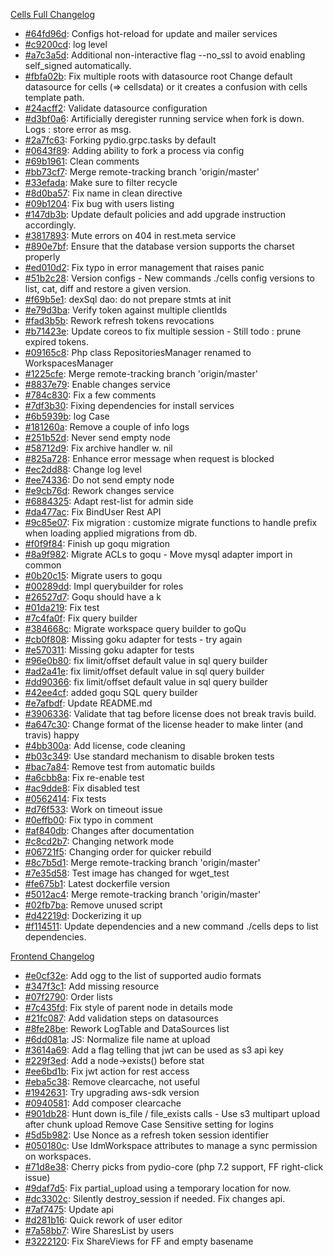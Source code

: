 [Cells Full Changelog](https://github.com/pydio/cells/compare/v1.0.0...v1.0.1)

 - [#64fd96d](https://github.com/pydio/cells/commit/64fd96d505b66736807c6ffe43208f1e74318834): Configs hot-reload for update and mailer services
 - [#c9200cd](https://github.com/pydio/cells/commit/c9200cd7fac1ce31a6f67cbc48531ad104b2d8f3): log level
 - [#a7c3a5d](https://github.com/pydio/cells/commit/a7c3a5deecca9db3622d064219c5a0938798d2b3): Additional non-interactive flag --no_ssl to avoid enabling self_signed automatically.
 - [#fbfa02b](https://github.com/pydio/cells/commit/fbfa02bd91bda38ee60a1e5062bd7a1771a2cb86): Fix multiple roots with datasource root Change default datasource for cells (=> cellsdata) or it creates a confusion with cells template path.
 - [#24acff2](https://github.com/pydio/cells/commit/24acff2df2c459e1c3dc34764cae50b46e5db121): Validate datasource configuration
 - [#d3bf0a6](https://github.com/pydio/cells/commit/d3bf0a67c87c3dfea86095fe9a6b02699be6dd9e): Artificially deregister running service when fork is down. Logs : store error as msg.
 - [#2a7fc63](https://github.com/pydio/cells/commit/2a7fc63405ee679857b6362f7708adf63bae54d0): Forking pydio.grpc.tasks by default
 - [#0643f89](https://github.com/pydio/cells/commit/0643f89ef333051f50c7f89654c42bfef1dfc7ef): Adding ability to fork a process via config
 - [#69b1961](https://github.com/pydio/cells/commit/69b196153504f94370d70d38e5584169776fd989): Clean comments
 - [#bb73cf7](https://github.com/pydio/cells/commit/bb73cf786c40c04b8c990779839801c84d062f79): Merge remote-tracking branch 'origin/master'
 - [#33efada](https://github.com/pydio/cells/commit/33efada9225f068248f4001973f023159dc3fdf0): Make sure to filter recycle
 - [#8d0ba57](https://github.com/pydio/cells/commit/8d0ba57bf1b700520861d349b0de7adf6a947b79): Fix name in clean directive
 - [#09b1204](https://github.com/pydio/cells/commit/09b1204886bb118474420de0ab5314036c4efef6): Fix bug with users listing
 - [#147db3b](https://github.com/pydio/cells/commit/147db3b65e1d4bac025e7138b1f0bc7f8e082dcb): Update default policies and add upgrade instruction accordingly.
 - [#3817893](https://github.com/pydio/cells/commit/38178933d80ab63bd2c537602632be2aaa784f52): Mute errors on 404 in rest.meta service
 - [#890e7bf](https://github.com/pydio/cells/commit/890e7bfed4ed3452d0f1cd2748ca57ab428cea40): Ensure that the database version supports the charset properly
 - [#ed010d2](https://github.com/pydio/cells/commit/ed010d27b6b55fe32774543d2af427764897926b): Fix typo in error management that raises panic
 - [#51b2c28](https://github.com/pydio/cells/commit/51b2c286b626b37abdeb6a8aba80b3c21c228de0): Version configs - New commands ./cells config versions to list, cat, diff and restore a given version.
 - [#f69b5e1](https://github.com/pydio/cells/commit/f69b5e1ca1e02df541754e01a1a75bc4e19c7a01): dexSql dao: do not prepare stmts at init
 - [#e79d3ba](https://github.com/pydio/cells/commit/e79d3bace730b52ca75c1d40aab2cd95d6080591): Verify token against multiple clientIds
 - [#fad3b5b](https://github.com/pydio/cells/commit/fad3b5b4a741a223168fbcf3b7738561c7168398): Rework refresh tokens revocations
 - [#b71423e](https://github.com/pydio/cells/commit/b71423e36c39142cc7e9449d7a44eb3e229cbe59): Update coreos to fix multiple session - Still todo : prune expired tokens.
 - [#09165c8](https://github.com/pydio/cells/commit/09165c82ea576adec5cbc667c44e315681ad6ec3): Php class RepositoriesManager renamed to WorkspacesManager
 - [#1225cfe](https://github.com/pydio/cells/commit/1225cfe05899aaa63f36e138ba6577b7e351a71a): Merge remote-tracking branch 'origin/master'
 - [#8837e79](https://github.com/pydio/cells/commit/8837e7944a351654ee7aa1d896b535ebf52ad338): Enable changes service
 - [#784c830](https://github.com/pydio/cells/commit/784c830bd1170e52a9058807b6171ced0aa3c7e1): Fix a few comments
 - [#7df3b30](https://github.com/pydio/cells/commit/7df3b30a0f38d9e268bfada7a3c70d7295fbe684): Fixing dependencies for install services
 - [#6b5939b](https://github.com/pydio/cells/commit/6b5939b2beb78185ff0e65ba2e0d52554fe3dc63): log Case
 - [#181260a](https://github.com/pydio/cells/commit/181260ab4195d0983def23319d15b86e352fb6a0): Remove a couple of info logs
 - [#251b52d](https://github.com/pydio/cells/commit/251b52d920211ca7edab7d55dd85bc6c101e5a30): Never send empty node
 - [#58712d9](https://github.com/pydio/cells/commit/58712d9b5ca31313077772394ce090aaf3a846f1): Fix archive handler w. nil
 - [#825a728](https://github.com/pydio/cells/commit/825a728a9269b04ad16a72f8c15adf15627fd49d): Enhance error message when request is blocked
 - [#ec2dd88](https://github.com/pydio/cells/commit/ec2dd88f24ed373814ea04dc8c0a33d3795ceabb): Change log level
 - [#ee74336](https://github.com/pydio/cells/commit/ee743363aa296d27239e1be819daae3e572d3fd2): Do not send empty node
 - [#e9cb76d](https://github.com/pydio/cells/commit/e9cb76da95b433f1a7e99b412d61abb2b3adfeb7): Rework changes service
 - [#6884325](https://github.com/pydio/cells/commit/68843253e9885aef630ea04fad8b8901ee389d2b): Adapt rest-list for admin side
 - [#da477ac](https://github.com/pydio/cells/commit/da477ac1bd957f4d945242dcab0647fd567a4faa): Fix BindUser Rest API
 - [#9c85e07](https://github.com/pydio/cells/commit/9c85e078fb6ba583310d7b0ebb82d429d605a1fa): Fix migration : customize migrate functions to handle prefix when loading applied migrations from db.
 - [#f0f9f84](https://github.com/pydio/cells/commit/f0f9f84d58d20919cf7e086c32cd1ebe59f003ed): Finish up goqu migration
 - [#8a9f982](https://github.com/pydio/cells/commit/8a9f98221caeca854b5f102316314bb2f93d707a): Migrate ACLs to goqu - Move mysql adapter import in common
 - [#0b20c15](https://github.com/pydio/cells/commit/0b20c15eda7d42e8433f8b26250cab2880f20f9b): Migrate users to goqu
 - [#00289dd](https://github.com/pydio/cells/commit/00289ddc49681444792587134d7879bcb3ef100c): Impl querybuilder for roles
 - [#26527d7](https://github.com/pydio/cells/commit/26527d7cdda4c694fd3f41f075e70dfee533ed00): Goqu should have a k
 - [#01da219](https://github.com/pydio/cells/commit/01da219464d388a6ef7d0e22c6ebadc6d289c62c): Fix test
 - [#7c4fa0f](https://github.com/pydio/cells/commit/7c4fa0fa7da872b9aed2d200f451976e26627523): Fix query builder
 - [#384668c](https://github.com/pydio/cells/commit/384668cc3f71c445d76fffec5c819cd8208c45c2): Migrate workspace query builder to goQu
 - [#cb0f808](https://github.com/pydio/cells/commit/cb0f8085a6167d4137749df98a2bb6fd7d097013): Missing goku adapter for tests - try again
 - [#e570311](https://github.com/pydio/cells/commit/e5703115c5e702503f2147a7f877d011549d8e96): Missing goku adapter for tests
 - [#96e0b80](https://github.com/pydio/cells/commit/96e0b809c3cb3aa2cf1110ef5c63b74b375ee345): fix limit/offset default value in sql query builder
 - [#ad2a41e](https://github.com/pydio/cells/commit/ad2a41e877fabb631cee4d6faf4ec2f278d5ee8b): fix limit/offset default value in sql query builder
 - [#dd90366](https://github.com/pydio/cells/commit/dd9036675e8acfd1da3aba9ab03fc5f4082785a1): fix limit/offset default value in sql query builder
 - [#42ee4cf](https://github.com/pydio/cells/commit/42ee4cf94eb7c58259a31188272eec7dc9e1c3f1): added goqu SQL query builder
 - [#e7afbdf](https://github.com/pydio/cells/commit/e7afbdf0606946951222c50353700252eb3a9660): Update README.md
 - [#3906336](https://github.com/pydio/cells/commit/3906336eccf6897ff591dbd7c3238580fc61fa10): Validate that tag before license does not break travis build.
 - [#a647c30](https://github.com/pydio/cells/commit/a647c30267861fd0ba41597cc276ad25378f2af5): Change format of the license header to make linter (and travis) happy
 - [#4bb300a](https://github.com/pydio/cells/commit/4bb300ae16c593728b829df50e3ea740cb660743): Add license, code cleaning
 - [#b03c349](https://github.com/pydio/cells/commit/b03c3491a10bb4c917327577a5dbfce335cc216a): Use standard mechanism to disable broken tests
 - [#bac7a84](https://github.com/pydio/cells/commit/bac7a84b052a70726c8377bf784fbeb456474488): Remove test from automatic builds
 - [#a6cbb8a](https://github.com/pydio/cells/commit/a6cbb8a79b8ec0889005550a252fc8b3e91c7c01): Fix re-enable test
 - [#ac9dde8](https://github.com/pydio/cells/commit/ac9dde82fa9947603438e0f621a5e1f9b0b58395): Fix disabled test
 - [#0562414](https://github.com/pydio/cells/commit/05624143af4b7f9fb70014cec2471fb6f20281f1): Fix tests
 - [#d76f533](https://github.com/pydio/cells/commit/d76f53394fa16196be292df942266c4afd68e1e1): Work on timeout issue
 - [#0effb00](https://github.com/pydio/cells/commit/0effb00914529018577964f7e35477d6bb229f84): Fix typo in comment
 - [#af840db](https://github.com/pydio/cells/commit/af840db9bc40aed4e01250086d71252828512426): Changes after documentation
 - [#c8cd2b7](https://github.com/pydio/cells/commit/c8cd2b7c8afd80252ae9e6c7c6bd802760621797): Changing network mode
 - [#06721f5](https://github.com/pydio/cells/commit/06721f5c89f330671f0dc004dea1ec67a7979ed9): Changing order for quicker rebuild
 - [#8c7b5d1](https://github.com/pydio/cells/commit/8c7b5d1bb75241254d7d08a0038b587c4a4f0917): Merge remote-tracking branch 'origin/master'
 - [#7e35d58](https://github.com/pydio/cells/commit/7e35d5886ff1952a1449765f9be66d8adb6c7d24): Test image has changed for wget_test
 - [#fe675b1](https://github.com/pydio/cells/commit/fe675b12eebdc654289535379e03300400930cab): Latest dockerfile version
 - [#5012ac4](https://github.com/pydio/cells/commit/5012ac4e47be83af13fd701106fb5d71cc57ad5b): Merge remote-tracking branch 'origin/master'
 - [#02fb7ba](https://github.com/pydio/cells/commit/02fb7ba189a9c56191c32c00e781357a5be68166): Remove unused script
 - [#d42219d](https://github.com/pydio/cells/commit/d42219d7f8c45cd6489742d18be1f9f721b3f80f): Dockerizing it up
 - [#f114511](https://github.com/pydio/cells/commit/f1145117cf56cc3dd9720e2db8a50c0445751588): Update dependencies and a new command ./cells deps to list dependencies.

[Frontend Changelog](https://github.com/pydio/cells-front/compare/v1.0.0...v1.0.1)

 - [#e0cf32e](https://github.com/pydio/cells-front/commit/e0cf32eb038e350b5d21c06aa338e47f352587d9): Add ogg to the list of supported audio formats
 - [#347f3c1](https://github.com/pydio/cells-front/commit/347f3c10ce4bd42038db3511a16f473671259221): Add missing resource
 - [#07f2790](https://github.com/pydio/cells-front/commit/07f27903bc68b5cd11b2c1d4de6fb433fd75549c): Order lists
 - [#7c435fd](https://github.com/pydio/cells-front/commit/7c435fdc967462fc0aea56d86948366283449684): Fix style of parent node in details mode
 - [#21fc087](https://github.com/pydio/cells-front/commit/21fc0870010ccf4f25ce675e9842de4c2a570ac3): Add validation steps on datasources
 - [#8fe28be](https://github.com/pydio/cells-front/commit/8fe28be6999b42d9d80d8435c7630c9399a9b56d): Rework LogTable and DataSources list
 - [#6dd081a](https://github.com/pydio/cells-front/commit/6dd081a11e2397d237bdd7f930defeef473e1ec2): JS: Normalize file name at upload
 - [#3614a69](https://github.com/pydio/cells-front/commit/3614a69cbc4a25d3a61e7c557996434958ab670e): Add a flag telling that jwt can be used as s3 api key
 - [#229f3ed](https://github.com/pydio/cells-front/commit/229f3ed4b47d6d97dbbe94c10a29e47facd32747): Add a node->exists() before stat
 - [#ee6bd1b](https://github.com/pydio/cells-front/commit/ee6bd1b397c5657f2f0ebe4784d2a7edca7c2130): Fix jwt action for rest access
 - [#eba5c38](https://github.com/pydio/cells-front/commit/eba5c38f67118c71816fc35487f0abb06803338e): Remove clearcache, not useful
 - [#1942631](https://github.com/pydio/cells-front/commit/1942631dd3cc6521903aa7c7a478c616dde3f10e): Try upgrading aws-sdk version
 - [#0940581](https://github.com/pydio/cells-front/commit/094058129f527f53bdb655c8996202b4cfddf165): Add composer clearcache
 - [#901db28](https://github.com/pydio/cells-front/commit/901db28ba1f3b3ac382093ff3dd6a43dc9f9a6a3): Hunt down is_file / file_exists calls - Use s3 multipart upload after chunk upload Remove Case Sensitive setting for logins
 - [#5d5b982](https://github.com/pydio/cells-front/commit/5d5b9829b21198649275a0bdf3925794a5e3bd35): Use Nonce as a refresh token session identifier
 - [#050180c](https://github.com/pydio/cells-front/commit/050180c2887270d3aa0c6512ac335a207b714ca3): Use IdmWorkspace attributes to manage a sync permission on workspaces.
 - [#71d8e38](https://github.com/pydio/cells-front/commit/71d8e38d0daa5c875c424b96ae7fed7ac69061ea): Cherry picks from pydio-core (php 7.2 support, FF right-click issue)
 - [#9daf7d5](https://github.com/pydio/cells-front/commit/9daf7d511582e8988a29745c643f1e52e533a619): Fix partial_upload using a temporary location for now.
 - [#dc3302c](https://github.com/pydio/cells-front/commit/dc3302c7a45af1326da2f73c1683044774c764b2): Silently destroy_session if needed. Fix changes api.
 - [#7af7475](https://github.com/pydio/cells-front/commit/7af747509b30ca13ad34442e4ace5030ccb36711): Update api
 - [#d281b16](https://github.com/pydio/cells-front/commit/d281b1678f27e285f97febecb60d1e733c5cded5): Quick rework of user editor
 - [#7a58bb7](https://github.com/pydio/cells-front/commit/7a58bb7834ec4153ac5bd650d385d25cb9b3c9ff): Wire SharesList by users
 - [#3222120](https://github.com/pydio/cells-front/commit/3222120e203845b13e92326285c1a3dfa55aa5b2): Fix ShareViews for FF and empty basename
